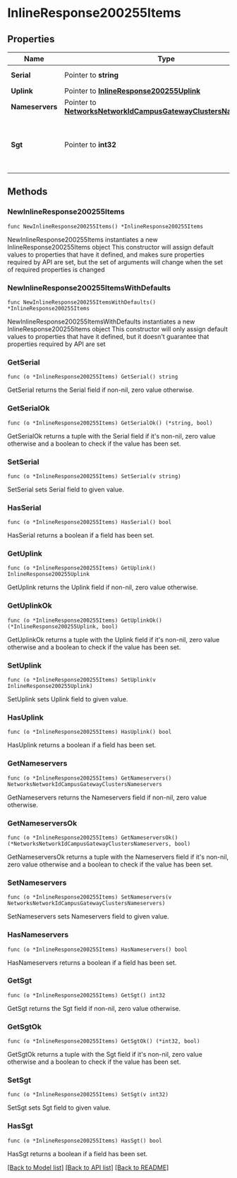 # InlineResponse200255Items

## Properties

Name | Type | Description | Notes
------------ | ------------- | ------------- | -------------
**Serial** | Pointer to **string** | Serial number | [optional] 
**Uplink** | Pointer to [**InlineResponse200255Uplink**](InlineResponse200255Uplink.md) |  | [optional] 
**Nameservers** | Pointer to [**NetworksNetworkIdCampusGatewayClustersNameservers**](NetworksNetworkIdCampusGatewayClustersNameservers.md) |  | [optional] 
**Sgt** | Pointer to **int32** | Infra Security Group Tag(sgt) value for Trustsec | [optional] 

## Methods

### NewInlineResponse200255Items

`func NewInlineResponse200255Items() *InlineResponse200255Items`

NewInlineResponse200255Items instantiates a new InlineResponse200255Items object
This constructor will assign default values to properties that have it defined,
and makes sure properties required by API are set, but the set of arguments
will change when the set of required properties is changed

### NewInlineResponse200255ItemsWithDefaults

`func NewInlineResponse200255ItemsWithDefaults() *InlineResponse200255Items`

NewInlineResponse200255ItemsWithDefaults instantiates a new InlineResponse200255Items object
This constructor will only assign default values to properties that have it defined,
but it doesn't guarantee that properties required by API are set

### GetSerial

`func (o *InlineResponse200255Items) GetSerial() string`

GetSerial returns the Serial field if non-nil, zero value otherwise.

### GetSerialOk

`func (o *InlineResponse200255Items) GetSerialOk() (*string, bool)`

GetSerialOk returns a tuple with the Serial field if it's non-nil, zero value otherwise
and a boolean to check if the value has been set.

### SetSerial

`func (o *InlineResponse200255Items) SetSerial(v string)`

SetSerial sets Serial field to given value.

### HasSerial

`func (o *InlineResponse200255Items) HasSerial() bool`

HasSerial returns a boolean if a field has been set.

### GetUplink

`func (o *InlineResponse200255Items) GetUplink() InlineResponse200255Uplink`

GetUplink returns the Uplink field if non-nil, zero value otherwise.

### GetUplinkOk

`func (o *InlineResponse200255Items) GetUplinkOk() (*InlineResponse200255Uplink, bool)`

GetUplinkOk returns a tuple with the Uplink field if it's non-nil, zero value otherwise
and a boolean to check if the value has been set.

### SetUplink

`func (o *InlineResponse200255Items) SetUplink(v InlineResponse200255Uplink)`

SetUplink sets Uplink field to given value.

### HasUplink

`func (o *InlineResponse200255Items) HasUplink() bool`

HasUplink returns a boolean if a field has been set.

### GetNameservers

`func (o *InlineResponse200255Items) GetNameservers() NetworksNetworkIdCampusGatewayClustersNameservers`

GetNameservers returns the Nameservers field if non-nil, zero value otherwise.

### GetNameserversOk

`func (o *InlineResponse200255Items) GetNameserversOk() (*NetworksNetworkIdCampusGatewayClustersNameservers, bool)`

GetNameserversOk returns a tuple with the Nameservers field if it's non-nil, zero value otherwise
and a boolean to check if the value has been set.

### SetNameservers

`func (o *InlineResponse200255Items) SetNameservers(v NetworksNetworkIdCampusGatewayClustersNameservers)`

SetNameservers sets Nameservers field to given value.

### HasNameservers

`func (o *InlineResponse200255Items) HasNameservers() bool`

HasNameservers returns a boolean if a field has been set.

### GetSgt

`func (o *InlineResponse200255Items) GetSgt() int32`

GetSgt returns the Sgt field if non-nil, zero value otherwise.

### GetSgtOk

`func (o *InlineResponse200255Items) GetSgtOk() (*int32, bool)`

GetSgtOk returns a tuple with the Sgt field if it's non-nil, zero value otherwise
and a boolean to check if the value has been set.

### SetSgt

`func (o *InlineResponse200255Items) SetSgt(v int32)`

SetSgt sets Sgt field to given value.

### HasSgt

`func (o *InlineResponse200255Items) HasSgt() bool`

HasSgt returns a boolean if a field has been set.


[[Back to Model list]](../README.md#documentation-for-models) [[Back to API list]](../README.md#documentation-for-api-endpoints) [[Back to README]](../README.md)


